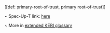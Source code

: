 [[def: primary-root-of-trust, primary root-of-trust]]

~ Spec-Up-T link: <a href='https://weboftrust.github.io/WOT-terms/docs/glossary/primary-root-of-trust'>here</a>

~ More in <a href="https://weboftrust.github.io/WOT-terms/docs/glossary/primary-root-of-trust">extended KERI glossary</a>
